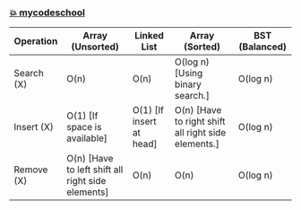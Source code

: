### [:boom: mycodeschool](https://www.youtube.com/watch?v=pYT9F8_LFTM&list=PL-pUjcDnciX3Z5AEE8HHRrcfj-987Ia94&index=3)   
Operation  |  Array (Unsorted)  |  Linked List   |  Array (Sorted)   |   BST (Balanced)    
-----------|--------------------|----------------|-------------------|-----------------    
Search (X) |  O(n) |  O(n)  | O(log n) [Using binary search.] | O(log n)   
Insert (X) | O(1) [If space is available]  | O(1) [If insert at head] |  O(n) [Have to right shift all right side elements.] |  O(log n)     
Remove (X) | O(n) [Have to left shift all right side elements] | O(n)  | O(n) | O(log n)   
